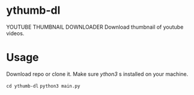# ythumb-dl
YOUTUBE THUMBNAIL DOWNLOADER
Download thumbnail of youtube videos.

# Usage 
Download repo or clone it.
Make sure *ython3* s installed on your machine.

`cd ythumb-dl`
`python3 main.py`


